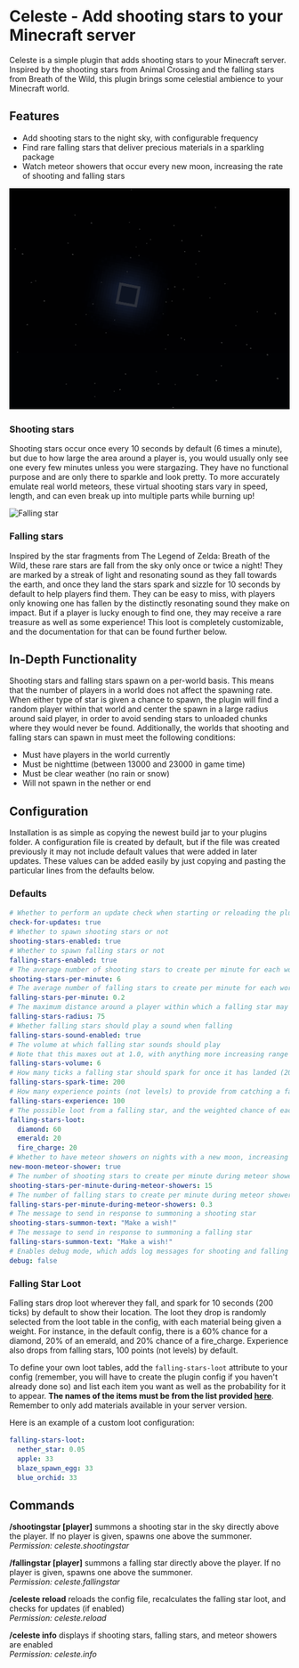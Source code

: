 # Celeste - Add shooting stars to your Minecraft server
Celeste is a simple plugin that adds shooting stars to your Minecraft server. Inspired by the shooting stars from Animal Crossing and the falling stars from Breath of the Wild, this plugin brings some celestial ambience to your Minecraft world. 
## Features
- Add shooting stars to the night sky, with configurable frequency
- Find rare falling stars that deliver precious materials in a sparkling package
- Watch meteor showers that occur every new moon, increasing the rate of shooting and falling stars

![Shooting stars and a falling star in the corner](/images/meteor_shower.gif)

### Shooting stars
Shooting stars occur once every 10 seconds by default (6 times a minute), but due to how large the area around a player is, you would usually only see one every few minutes unless you were stargazing. They have no functional purpose and are only there to sparkle and look pretty.
To more accurately emulate real world meteors, these virtual shooting stars vary in speed, length, and can even break up into multiple parts while burning up!

![Falling star](/images/falling_star_close.gif)

### Falling stars
Inspired by the star fragments from The Legend of Zelda: Breath of the Wild, these rare stars are fall from the sky only once or twice a night! They are marked by a streak of light and resonating sound as they fall towards the earth, and once they land the stars spark and sizzle for 10 seconds by default to help players find them. They can be easy to miss, with players only knowing one has fallen by the distinctly resonating sound they make on impact. But if a player is lucky enough to find one, they may receive a rare treasure as well as some experience! This loot is completely customizable, and the documentation for that can be found further below.

## In-Depth Functionality
Shooting stars and falling stars spawn on a per-world basis. This means that the number of players in a world does not affect the spawning rate. When either type of star is given a chance to spawn, the plugin will find a random player within that world and center the spawn in a large radius around said player, in order to avoid sending stars to unloaded chunks where they would never be found.
Additionally, the worlds that shooting and falling stars can spawn in must meet the following conditions:
- Must have players in the world currently
- Must be nighttime (between 13000 and 23000 in game time)
- Must be clear weather (no rain or snow)
- Will not spawn in the nether or end

## Configuration
Installation is as simple as copying the newest build jar to your plugins folder. A configuration file is created by default, but if the file was created previously it may not include default values that were added in later updates. These values can be added easily by just copying and pasting the particular lines from the defaults below.
### Defaults
``` yaml
# Whether to perform an update check when starting or reloading the plugin
check-for-updates: true
# Whether to spawn shooting stars or not
shooting-stars-enabled: true
# Whether to spawn falling stars or not
falling-stars-enabled: true
# The average number of shooting stars to create per minute for each world
shooting-stars-per-minute: 6
# The average number of falling stars to create per minute for each world
falling-stars-per-minute: 0.2
# The maximum distance around a player within which a falling star may spawn
falling-stars-radius: 75
# Whether falling stars should play a sound when falling
falling-stars-sound-enabled: true
# The volume at which falling star sounds should play
# Note that this maxes out at 1.0, with anything more increasing range by a factor of ~15 blocks per step
falling-stars-volume: 6
# How many ticks a falling star should spark for once it has landed (20 ticks is a second)
falling-stars-spark-time: 200
# How many experience points (not levels) to provide from catching a falling star
falling-stars-experience: 100
# The possible loot from a falling star, and the weighted chance of each item appearing
falling-stars-loot:
  diamond: 60
  emerald: 20
  fire_charge: 20
# Whether to have meteor showers on nights with a new moon, increasing the spawn rates
new-moon-meteor-shower: true
# The number of shooting stars to create per minute during meteor showers
shooting-stars-per-minute-during-meteor-showers: 15
# The number of falling stars to create per minute during meteor showers
falling-stars-per-minute-during-meteor-showers: 0.3
# The message to send in response to summoning a shooting star
shooting-stars-summon-text: "Make a wish!"
# The message to send in response to summoning a falling star
falling-stars-summon-text: "Make a wish!"
# Enables debug mode, which adds log messages for shooting and falling stars among other things
debug: false
```
### Falling Star Loot
Falling stars drop loot wherever they fall, and spark for 10 seconds (200 ticks) by default to show their location. The loot they drop is randomly selected from the loot table in the config, with each material being given a weight. For instance, in the default config, there is a 60% chance for a diamond, 20% of an emerald, and 20% chance of a fire_charge. Experience also drops from falling stars, 100 points (not levels) by default.

To define your own loot tables, add the `falling-stars-loot` attribute to your config (remember, you will have to create the plugin config if you haven't already done so) and list each item you want as well as the probability for it to appear. **The names of the items must be from the list provided [here](https://hub.spigotmc.org/javadocs/spigot/org/bukkit/Material.html)**. Remember to only add materials available in your server version.

Here is an example of a custom loot configuration:

``` yaml
falling-stars-loot:
  nether_star: 0.05
  apple: 33
  blaze_spawn_egg: 33
  blue_orchid: 33
 ```

## Commands
**/shootingstar [player]**  summons a shooting star in the sky directly above the player. If no player is given, spawns one above the summoner.  
*Permission: celeste.shootingstar*

**/fallingstar [player]** summons a falling star directly above the player. If no player is given, spawns one above the summoner.  
*Permission: celeste.fallingstar*

**/celeste reload** reloads the config file, recalculates the falling star loot, and checks for updates (if enabled)  
*Permission: celeste.reload*

**/celeste info** displays if shooting stars, falling stars, and meteor showers are enabled  
*Permission: celeste.info*
